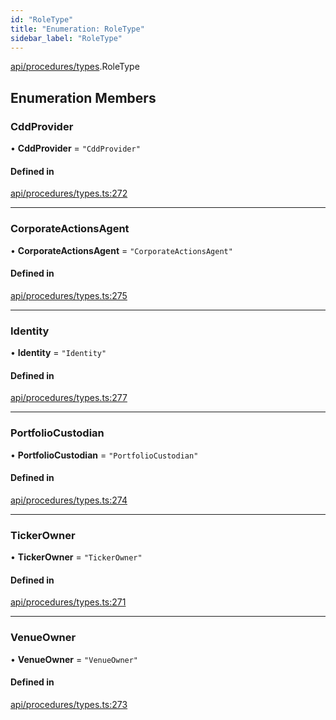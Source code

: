 ```yaml
---
id: "RoleType"
title: "Enumeration: RoleType"
sidebar_label: "RoleType"
---
```


[api/procedures/types](../../../../../modules/API/Procedures/Types/Types.md).RoleType

## Enumeration Members

### CddProvider

• **CddProvider** = ``"CddProvider"``

#### Defined in

[api/procedures/types.ts:272](https://github.com/PolymeshAssociation/polymesh-sdk/blob/f8a937f04/src/api/procedures/types.ts#L272)

___

### CorporateActionsAgent

• **CorporateActionsAgent** = ``"CorporateActionsAgent"``

#### Defined in

[api/procedures/types.ts:275](https://github.com/PolymeshAssociation/polymesh-sdk/blob/f8a937f04/src/api/procedures/types.ts#L275)

___

### Identity

• **Identity** = ``"Identity"``

#### Defined in

[api/procedures/types.ts:277](https://github.com/PolymeshAssociation/polymesh-sdk/blob/f8a937f04/src/api/procedures/types.ts#L277)

___

### PortfolioCustodian

• **PortfolioCustodian** = ``"PortfolioCustodian"``

#### Defined in

[api/procedures/types.ts:274](https://github.com/PolymeshAssociation/polymesh-sdk/blob/f8a937f04/src/api/procedures/types.ts#L274)

___

### TickerOwner

• **TickerOwner** = ``"TickerOwner"``

#### Defined in

[api/procedures/types.ts:271](https://github.com/PolymeshAssociation/polymesh-sdk/blob/f8a937f04/src/api/procedures/types.ts#L271)

___

### VenueOwner

• **VenueOwner** = ``"VenueOwner"``

#### Defined in

[api/procedures/types.ts:273](https://github.com/PolymeshAssociation/polymesh-sdk/blob/f8a937f04/src/api/procedures/types.ts#L273)
